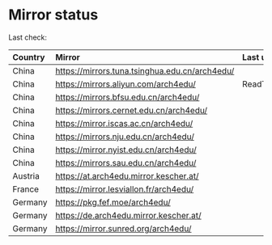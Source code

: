 <script src="./time.js"></script>
# Mirror status
Last check: <script type="text/javascript">localize(1734650437.326126);</script>

|Country|Mirror|Last update|
|:------|:-----|:----------|
|China|https://mirrors.tuna.tsinghua.edu.cn/arch4edu/|<script type="text/javascript">localize(1734633662);</script>|
|China|https://mirrors.aliyun.com/arch4edu/|ReadTimeout|
|China|https://mirrors.bfsu.edu.cn/arch4edu/|<script type="text/javascript">localize(1734590824);</script>|
|China|https://mirrors.cernet.edu.cn/arch4edu/|<script type="text/javascript">localize(1734633662);</script>|
|China|https://mirror.iscas.ac.cn/arch4edu/|<script type="text/javascript">localize(1734590824);</script>|
|China|https://mirrors.nju.edu.cn/arch4edu/|<script type="text/javascript">localize(1734590824);</script>|
|China|https://mirror.nyist.edu.cn/arch4edu/|<script type="text/javascript">localize(1734590824);</script>|
|China|https://mirrors.sau.edu.cn/arch4edu/|<script type="text/javascript">localize(1731653531);</script>|
|Austria|https://at.arch4edu.mirror.kescher.at/|<script type="text/javascript">localize(1734633662);</script>|
|France|https://mirror.lesviallon.fr/arch4edu/|<script type="text/javascript">localize(1734590824);</script>|
|Germany|https://pkg.fef.moe/arch4edu/|<script type="text/javascript">localize(1734633662);</script>|
|Germany|https://de.arch4edu.mirror.kescher.at/|<script type="text/javascript">localize(1734633662);</script>|
|Germany|https://mirror.sunred.org/arch4edu/|<script type="text/javascript">localize(1734633662);</script>|

<script src="./tablefilter/tablefilter.js"></script>
<script src="./table.js"></script>